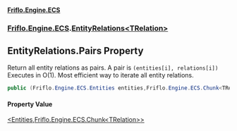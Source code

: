 #### [Friflo.Engine.ECS](index.md 'index')
### [Friflo.Engine.ECS](Friflo.Engine.ECS.md 'Friflo.Engine.ECS').[EntityRelations&lt;TRelation&gt;](EntityRelations_TRelation_.md 'Friflo.Engine.ECS.EntityRelations<TRelation>')

## EntityRelations<TRelation>.Pairs Property

Return all entity relations as pairs. A pair is `(entities[i], relations[i])`<br/>
Executes in O(1).  Most efficient way to iterate all entity relations.

```csharp
public (Friflo.Engine.ECS.Entities entities,Friflo.Engine.ECS.Chunk<TRelation> relations) Pairs { get; }
```

#### Property Value
[&lt;](https://docs.microsoft.com/en-us/dotnet/api/System.ValueTuple 'System.ValueTuple')[Entities](Entities.md 'Friflo.Engine.ECS.Entities')[,](https://docs.microsoft.com/en-us/dotnet/api/System.ValueTuple 'System.ValueTuple')[Friflo.Engine.ECS.Chunk&lt;](Chunk_T_.md 'Friflo.Engine.ECS.Chunk<T>')[TRelation](EntityRelations_TRelation_.md#Friflo.Engine.ECS.EntityRelations_TRelation_.TRelation 'Friflo.Engine.ECS.EntityRelations<TRelation>.TRelation')[&gt;](Chunk_T_.md 'Friflo.Engine.ECS.Chunk<T>')[&gt;](https://docs.microsoft.com/en-us/dotnet/api/System.ValueTuple 'System.ValueTuple')